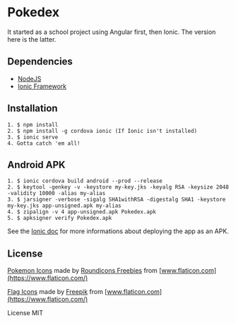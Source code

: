 # Pokedex

It started as a school project using Angular first, then Ionic. The version here is the latter.

## Dependencies

- [NodeJS](https://nodejs.org/en/)
- [Ionic Framework](https://ionicframework.com/)

## Installation

```
1. $ npm install
2. $ npm install -g cordova ionic (If Ionic isn't installed)
3. $ ionic serve
4. Gotta catch 'em all!
```

## Android APK

```
1. $ ionic cordova build android --prod --release
2. $ keytool -genkey -v -keystore my-key.jks -keyalg RSA -keysize 2048 -validity 10000 -alias my-alias
3. $ jarsigner -verbose -sigalg SHA1withRSA -digestalg SHA1 -keystore my-key.jks app-unsigned.apk my-alias
4. $ zipalign -v 4 app-unsigned.apk Pokedex.apk
5. $ apksigner verify Pokedex.apk
```

See the [Ionic doc](https://ionicframework.com/docs/intro/deploying/) for more informations about deploying the app as an APK.

## License

[Pokemon Icons](https://www.flaticon.com/packs/pokemon-go) made by [Roundicons Freebies](https://www.flaticon.com/authors/roundicons-freebies) from [www.flaticon.com](https://www.flaticon.com/)

[Flag Icons](https://www.flaticon.com/packs/international-flags) made by [Freepik](https://www.flaticon.com/authors/freepik) from [www.flaticon.com](https://www.flaticon.com/)

License MIT
